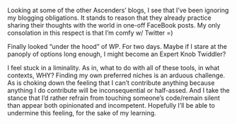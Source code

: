 Looking at some of the other Ascenders’ blogs, I see that I’ve been ignoring my blogging obligations. It stands to reason that they already practice sharing their thoughts with the world in one-off FaceBook posts. My only consolation in this respect is that I’m comfy w/ Twitter =)

Finally looked “under the hood” of WP. For two days. Maybe if I stare at the panoply of options long enough, I might become an Expert Knob Twiddler?

I feel stuck in a liminality. As in, what to do with all of these tools, in what contexts, WHY? Finding my own preferred niches is an arduous challenge. As is choking down the feeling that I can’t contribute anything because anything I do contribute will be inconsequential or half-assed. And I take the stance that I’d rather refrain from touching someone’s code/remain silent than appear both opinionated and incompetent. Hopefully I’ll be able to undermine this feeling, for the sake of my learning.